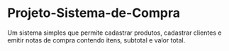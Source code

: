 # Projeto-Sistema-de-Compra
Um sistema simples que permite cadastrar produtos, cadastrar clientes e emitir notas de compra contendo itens, subtotal e valor total.
